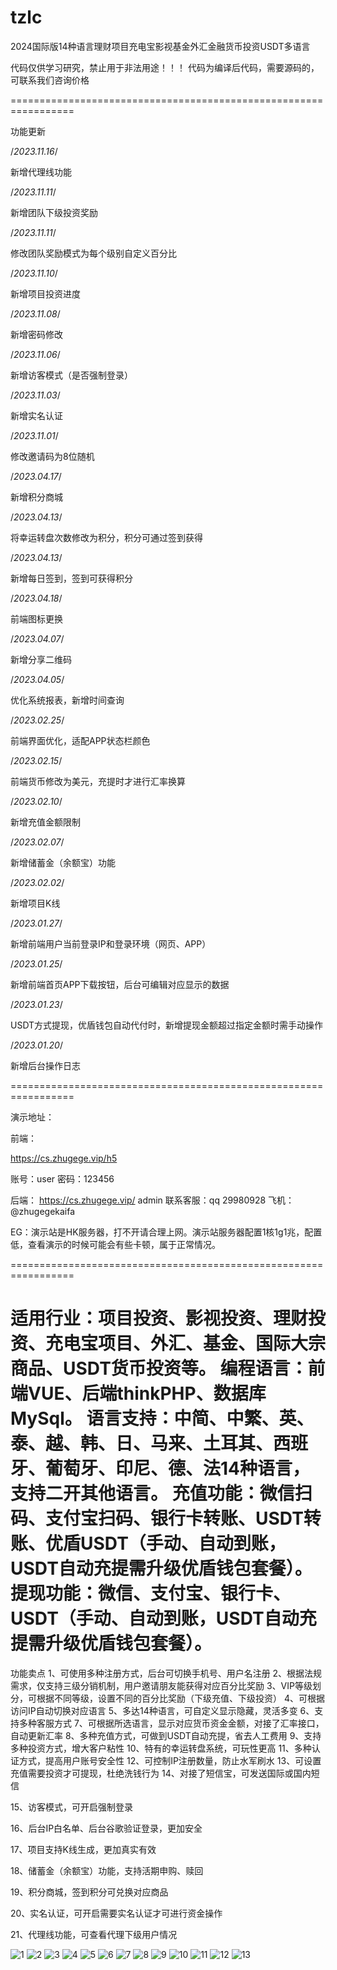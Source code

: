 # tzlc
2024国际版14种语言理财项目充电宝影视基金外汇金融货币投资USDT多语言


代码仅供学习研究，禁止用于非法用途！！！
代码为编译后代码，需要源码的，可联系我们咨询价格

=================================================================

功能更新

/*2023.11.16*/

新增代理线功能

/*2023.11.11*/

新增团队下级投资奖励

/*2023.11.11*/

修改团队奖励模式为每个级别自定义百分比

/*2023.11.10*/

新增项目投资进度

/*2023.11.08*/

新增密码修改

/*2023.11.06*/

新增访客模式（是否强制登录）

/*2023.11.03*/

新增实名认证

/*2023.11.01*/

修改邀请码为8位随机

/*2023.04.17*/

新增积分商城

/*2023.04.13*/

将幸运转盘次数修改为积分，积分可通过签到获得

/*2023.04.13*/

新增每日签到，签到可获得积分

/*2023.04.18*/

前端图标更换

/*2023.04.07*/

新增分享二维码

/*2023.04.05*/

优化系统报表，新增时间查询

/*2023.02.25*/

前端界面优化，适配APP状态栏颜色

/*2023.02.15*/

前端货币修改为美元，充提时才进行汇率换算

/*2023.02.10*/

新增充值金额限制

/*2023.02.07*/

新增储蓄金（余额宝）功能

/*2023.02.02*/

新增项目K线

/*2023.01.27*/

新增前端用户当前登录IP和登录环境（网页、APP）

/*2023.01.25*/

新增前端首页APP下载按钮，后台可编辑对应显示的数据

/*2023.01.23*/

USDT方式提现，优盾钱包自动代付时，新增提现金额超过指定金额时需手动操作

/*2023.01.20*/

新增后台操作日志

=================================================================

演示地址：

前端：

https://cs.zhugege.vip/h5

账号：user  密码：123456

后端：
https://cs.zhugege.vip/
admin
联系客服：qq 29980928 飞机：@zhugegekaifa





EG：演示站是HK服务器，打不开请合理上网。演示站服务器配置1核1g1兆，配置低，查看演示的时候可能会有些卡顿，属于正常情况。

=================================================================

适用行业：项目投资、影视投资、理财投资、充电宝项目、外汇、基金、国际大宗商品、USDT货币投资等。
编程语言：前端VUE、后端thinkPHP、数据库MySql。
语言支持：中简、中繁、英、泰、越、韩、日、马来、土耳其、西班牙、葡萄牙、印尼、德、法14种语言，支持二开其他语言。
充值功能：微信扫码、支付宝扫码、银行卡转账、USDT转账、优盾USDT（手动、自动到账，USDT自动充提需升级优盾钱包套餐）。
提现功能：微信、支付宝、银行卡、USDT（手动、自动到账，USDT自动充提需升级优盾钱包套餐）。
=================================================================
功能卖点
1、可使用多种注册方式，后台可切换手机号、用户名注册
2、根据法规需求，仅支持三级分销机制，用户邀请朋友能获得对应百分比奖励
3、VIP等级划分，可根据不同等级，设置不同的百分比奖励（下级充值、下级投资）
4、可根据访问IP自动切换对应语言
5、多达14种语言，可自定义显示隐藏，灵活多变
6、支持多种客服方式
7、可根据所选语言，显示对应货币资金金额，对接了汇率接口，自动更新汇率
8、多种充值方式，可做到USDT自动充提，省去人工费用
9、支持多种投资方式，增大客户粘性
10、特有的幸运转盘系统，可玩性更高
11、多种认证方式，提高用户账号安全性
12、可控制IP注册数量，防止水军刷水
13、可设置充值需要投资才可提现，杜绝洗钱行为
14、对接了短信宝，可发送国际或国内短信

15、访客模式，可开启强制登录

16、后台IP白名单、后台谷歌验证登录，更加安全

17、项目支持K线生成，更加真实有效

18、储蓄金（余额宝）功能，支持活期申购、赎回

19、积分商城，签到积分可兑换对应商品

20、实名认证，可开启需要实名认证才可进行资金操作

21、代理线功能，可查看代理下级用户情况

![1](https://github.com/zhugegedm/tzlc/assets/54832494/9fbd04f9-3990-4f81-a621-b45f36279941)
![2](https://github.com/zhugegedm/tzlc/assets/54832494/212af0dc-fa23-439c-8de9-533dd7d3bd29)
![3](https://github.com/zhugegedm/tzlc/assets/54832494/1c144af6-6e88-4c3c-a8ad-a81500eddcc9)
![4](https://github.com/zhugegedm/tzlc/assets/54832494/8e0bb924-6f6d-4d20-aa8e-56a30c9ba093)
![5](https://github.com/zhugegedm/tzlc/assets/54832494/2709d7cc-dcb8-4627-83b2-8345762ec385)
![6](https://github.com/zhugegedm/tzlc/assets/54832494/2881ad25-f092-48c1-bb28-dab71a51471a)
![7](https://github.com/zhugegedm/tzlc/assets/54832494/e9c42e33-575c-463c-acd8-6f99041320b7)
![8](https://github.com/zhugegedm/tzlc/assets/54832494/9f59576f-2cec-4ea7-8068-069822c55146)
![9](https://github.com/zhugegedm/tzlc/assets/54832494/ac071bf0-c352-4865-9320-2d8b750065c3)
![10](https://github.com/zhugegedm/tzlc/assets/54832494/ac0ce31b-b50a-40db-8d78-938289bf09cb)
![11](https://github.com/zhugegedm/tzlc/assets/54832494/234f481c-0d9c-433f-8782-ed5498436443)
![12](https://github.com/zhugegedm/tzlc/assets/54832494/4063d4e6-e149-49fd-a1cb-753df5122bf4)
![13](https://github.com/zhugegedm/tzlc/assets/54832494/84a2139d-2711-458f-b041-e1948327e6c8)










